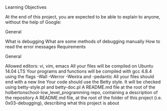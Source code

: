 Learning Objectives

At the end of this project, you are expected to be able to explain to anyone, without the help of Google:

General

What is debugging
What are some methods of debugging manually
How to read the error messages
Requirements

General

Allowed editors: vi, vim, emacs
All your files will be compiled on Ubuntu 14.04 LTS
Your programs and functions will be compiled with gcc 4.8.4 using the flags -Wall -Werror -Wextra and -pedantic
All your files should end with a new line
Your code should use the Betty style. It will be checked using betty-style.pl and betty-doc.pl
A README.md file at the root of the holbertonschool-low_level_programming repo, containing a description of the repository
A README.md file, at the root of the folder of this project (i.e. 0x03-debugging), describing what this project is about

